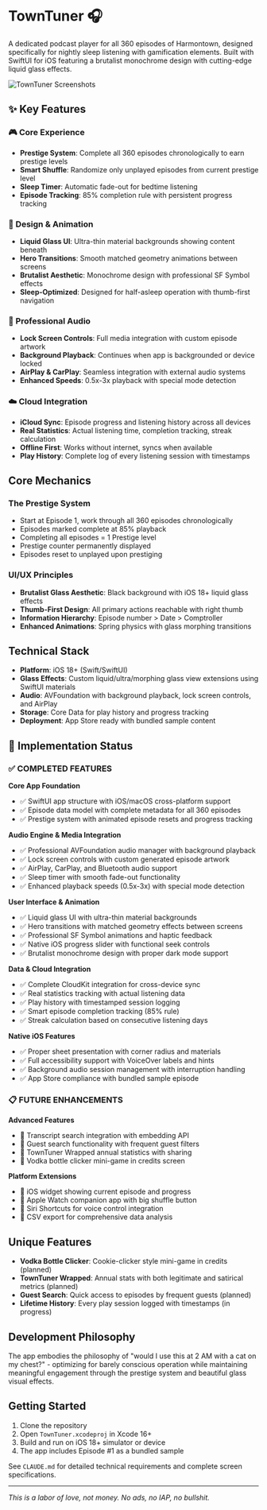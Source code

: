 # TownTuner 🎧

A dedicated podcast player for all 360 episodes of Harmontown, designed specifically for nightly sleep listening with gamification elements. Built with SwiftUI for iOS featuring a brutalist monochrome design with cutting-edge liquid glass effects.

![TownTuner Screenshots](https://github.com/user-attachments/assets/5a5ccd8a-76a5-4bff-9ebc-d392e5a16a0e)

## ✨ Key Features

### 🎮 Core Experience
- **Prestige System**: Complete all 360 episodes chronologically to earn prestige levels
- **Smart Shuffle**: Randomize only unplayed episodes from current prestige level
- **Sleep Timer**: Automatic fade-out for bedtime listening
- **Episode Tracking**: 85% completion rule with persistent progress tracking

### 🎨 Design & Animation
- **Liquid Glass UI**: Ultra-thin material backgrounds showing content beneath
- **Hero Transitions**: Smooth matched geometry animations between screens
- **Brutalist Aesthetic**: Monochrome design with professional SF Symbol effects
- **Sleep-Optimized**: Designed for half-asleep operation with thumb-first navigation

### 🎵 Professional Audio
- **Lock Screen Controls**: Full media integration with custom episode artwork
- **Background Playback**: Continues when app is backgrounded or device locked
- **AirPlay & CarPlay**: Seamless integration with external audio systems
- **Enhanced Speeds**: 0.5x-3x playback with special mode detection

### ☁️ Cloud Integration
- **iCloud Sync**: Episode progress and listening history across all devices
- **Real Statistics**: Actual listening time, completion tracking, streak calculation
- **Offline First**: Works without internet, syncs when available
- **Play History**: Complete log of every listening session with timestamps

## Core Mechanics

### The Prestige System
- Start at Episode 1, work through all 360 episodes chronologically
- Episodes marked complete at 85% playback
- Completing all episodes = 1 Prestige level
- Prestige counter permanently displayed
- Episodes reset to unplayed upon prestiging

### UI/UX Principles
- **Brutalist Glass Aesthetic**: Black background with iOS 18+ liquid glass effects
- **Thumb-First Design**: All primary actions reachable with right thumb
- **Information Hierarchy**: Episode number > Date > Comptroller
- **Enhanced Animations**: Spring physics with glass morphing transitions

## Technical Stack

- **Platform**: iOS 18+ (Swift/SwiftUI)
- **Glass Effects**: Custom liquid/ultra/morphing glass view extensions using SwiftUI materials
- **Audio**: AVFoundation with background playback, lock screen controls, and AirPlay
- **Storage**: Core Data for play history and progress tracking
- **Deployment**: App Store ready with bundled sample content

## 🚀 Implementation Status

### ✅ COMPLETED FEATURES
**Core App Foundation**
- ✅ SwiftUI app structure with iOS/macOS cross-platform support
- ✅ Episode data model with complete metadata for all 360 episodes
- ✅ Prestige system with animated episode resets and progress tracking

**Audio Engine & Media Integration**
- ✅ Professional AVFoundation audio manager with background playback
- ✅ Lock screen controls with custom generated episode artwork
- ✅ AirPlay, CarPlay, and Bluetooth audio support
- ✅ Sleep timer with smooth fade-out functionality
- ✅ Enhanced playback speeds (0.5x-3x) with special mode detection

**User Interface & Animation**
- ✅ Liquid glass UI with ultra-thin material backgrounds
- ✅ Hero transitions with matched geometry effects between screens
- ✅ Professional SF Symbol animations and haptic feedback
- ✅ Native iOS progress slider with functional seek controls
- ✅ Brutalist monochrome design with proper dark mode support

**Data & Cloud Integration**
- ✅ Complete CloudKit integration for cross-device sync
- ✅ Real statistics tracking with actual listening data
- ✅ Play history with timestamped session logging
- ✅ Smart episode completion tracking (85% rule)
- ✅ Streak calculation based on consecutive listening days

**Native iOS Features**
- ✅ Proper sheet presentation with corner radius and materials
- ✅ Full accessibility support with VoiceOver labels and hints
- ✅ Background audio session management with interruption handling
- ✅ App Store compliance with bundled sample episode

### 📋 FUTURE ENHANCEMENTS
**Advanced Features**
- 🔮 Transcript search integration with embedding API
- 🔮 Guest search functionality with frequent guest filters
- 🔮 TownTuner Wrapped annual statistics with sharing
- 🔮 Vodka bottle clicker mini-game in credits screen

**Platform Extensions**
- 🔮 iOS widget showing current episode and progress
- 🔮 Apple Watch companion app with big shuffle button
- 🔮 Siri Shortcuts for voice control integration
- 🔮 CSV export for comprehensive data analysis

## Unique Features

- **Vodka Bottle Clicker**: Cookie-clicker style mini-game in credits (planned)
- **TownTuner Wrapped**: Annual stats with both legitimate and satirical metrics (planned)
- **Guest Search**: Quick access to episodes by frequent guests (planned)
- **Lifetime History**: Every play session logged with timestamps (in progress)

## Development Philosophy

The app embodies the philosophy of "would I use this at 2 AM with a cat on my chest?" - optimizing for barely conscious operation while maintaining meaningful engagement through the prestige system and beautiful glass visual effects.

## Getting Started

1. Clone the repository
2. Open `TownTuner.xcodeproj` in Xcode 16+
3. Build and run on iOS 18+ simulator or device
4. The app includes Episode #1 as a bundled sample

See `CLAUDE.md` for detailed technical requirements and complete screen specifications.

---

*This is a labor of love, not money. No ads, no IAP, no bullshit.*